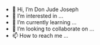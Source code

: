 - 👋 Hi, I’m Don Jude Joseph
- 👀 I’m interested in ...
- 🌱 I’m currently learning ...
- 💞️ I’m looking to collaborate on ...
- 📫 How to reach me ...

<!---
vonnue-donjude/vonnue-donjude is a ✨ special ✨ repository because its `README.md` (this file) appears on your GitHub profile.
You can click the Preview link to take a look at your changes.
--->
